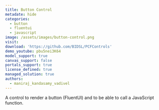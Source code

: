 ```yaml
---
title: Button Control
metadate: hide
categories:
  - button
  - fluentui
  - javascript
image: /assets/images/button-control.png
visit: 
download: 'https://github.com/BIDSL/PCFControls'
demo_youtube: pbu5nei3K64
model_support: true
canvas_support: false
portals_support: true
license_defined: true
managed_solution: true
authors:
  - maniraj_kandasamy_vadivel
---
```


A control to render a button (FluentUI) and to be able to call a JavaScript function.
